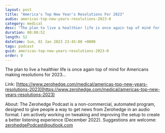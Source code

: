 ```yaml
---
layout: post
title: "America's Top New Year's Resolutions For 2023"
audio: americas-top-new-years-resolutions-2023-0
category: medical
desc: "The plan to live a healthier life is once again top of mind for Americans making resolutions for 2023..."
duration: 00:00:52
length: 52
datetime: Sun, 01 Jan 2023 23:45:00 +0000
tags: podcast
guid: americas-top-new-years-resolutions-2023-0
order: 0
---
```

The plan to live a healthier life is once again top of mind for Americans making resolutions for 2023...

Link: [https://www.zerohedge.com/medical/americas-top-new-years-resolutions-2023](https://www.zerohedge.com/medical/americas-top-new-years-resolutions-2023)

About: The Zerohedge Podcast is a non-commercial, automated program, designed to give people a way to get news from Zerohedge in an audio format.  I am actively working on tweaking and improving the setup to create a better listening experience (December 2022).  Suggestions are welcome: [zerohedgePodcast@outlook.com](mailto:zerohedgePodcast@outlook.com)
